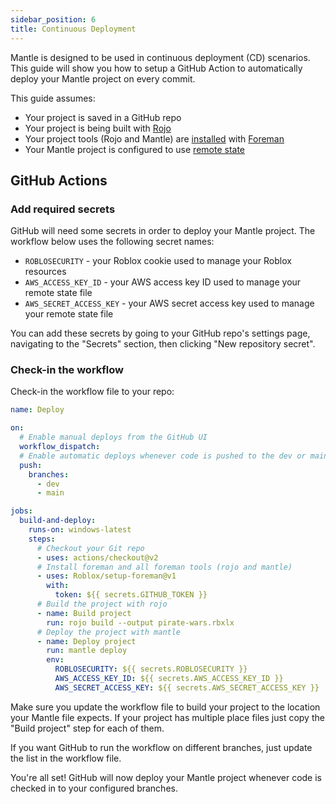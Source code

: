```yaml
---
sidebar_position: 6
title: Continuous Deployment
---
```


Mantle is designed to be used in continuous deployment (CD) scenarios. This guide will show you how
to setup a GitHub Action to automatically deploy your Mantle project on every commit.

This guide assumes:

- Your project is saved in a GitHub repo
- Your project is being built with [Rojo](https://rojo.space)
- Your project tools (Rojo and Mantle) are
  [installed](/docs/installation#install-with-foreman-recommended) with
  [Foreman](https://github.com/Roblox/foreman#readme)
- Your Mantle project is configured to use [remote state](/docs/remote-state)

## GitHub Actions

### Add required secrets

GitHub will need some secrets in order to deploy your Mantle project. The workflow below uses the following secret names:

- `ROBLOSECURITY` - your Roblox cookie used to manage your Roblox resources
- `AWS_ACCESS_KEY_ID` - your AWS access key ID used to manage your remote state file
- `AWS_SECRET_ACCESS_KEY` - your AWS secret access key used to manage your remote state file

You can add these secrets by going to your GitHub repo's settings page, navigating to the "Secrets"
section, then clicking "New repository secret".

### Check-in the workflow

Check-in the workflow file to your repo:

```yml title=".github/workflows/deploy.yml"
name: Deploy

on:
  # Enable manual deploys from the GitHub UI
  workflow_dispatch:
  # Enable automatic deploys whenever code is pushed to the dev or main branches
  push:
    branches:
      - dev
      - main

jobs:
  build-and-deploy:
    runs-on: windows-latest
    steps:
      # Checkout your Git repo
      - uses: actions/checkout@v2
      # Install foreman and all foreman tools (rojo and mantle)
      - uses: Roblox/setup-foreman@v1
        with:
          token: ${{ secrets.GITHUB_TOKEN }}
      # Build the project with rojo
      - name: Build project
        run: rojo build --output pirate-wars.rbxlx
      # Deploy the project with mantle
      - name: Deploy project
        run: mantle deploy
        env:
          ROBLOSECURITY: ${{ secrets.ROBLOSECURITY }}
          AWS_ACCESS_KEY_ID: ${{ secrets.AWS_ACCESS_KEY_ID }}
          AWS_SECRET_ACCESS_KEY: ${{ secrets.AWS_SECRET_ACCESS_KEY }}
```

Make sure you update the workflow file to build your project to the location your Mantle file
expects. If your project has multiple place files just copy the "Build project" step for each of
them.

If you want GitHub to run the workflow on different branches, just update the list in the workflow
file.

You're all set! GitHub will now deploy your Mantle project whenever code is checked in to your
configured branches.
